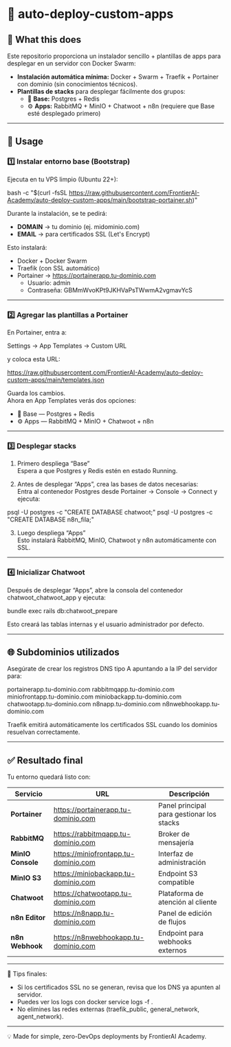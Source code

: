 # 🚀 auto-deploy-custom-apps

## 🧠 What this does  
Este repositorio proporciona un instalador sencillo + plantillas de apps para desplegar en un servidor con Docker Swarm:

- **Instalación automática mínima:** Docker + Swarm + Traefik + Portainer con dominio (sin conocimientos técnicos).  
- **Plantillas de stacks** para desplegar fácilmente dos grupos:  
  - 🧩 **Base:** Postgres + Redis  
  - ⚙️ **Apps:** RabbitMQ + MinIO + Chatwoot + n8n (requiere que Base esté desplegado primero)

---

## 🧰 Usage  

### 1️⃣ Instalar entorno base (Bootstrap)
Ejecuta en tu VPS limpio (Ubuntu 22+):

bash -c "$(curl -fsSL https://raw.githubusercontent.com/FrontierAI-Academy/auto-deploy-custom-apps/main/bootstrap-portainer.sh)"

Durante la instalación, se te pedirá:
- **DOMAIN** → tu dominio (ej. midominio.com)
- **EMAIL** → para certificados SSL (Let's Encrypt)

Esto instalará:
- Docker + Docker Swarm  
- Traefik (con SSL automático)  
- Portainer → https://portainerapp.tu-dominio.com  
  - Usuario: admin  
  - Contraseña: GBMmWvoKPt9JKHVaPsTWwmA2vgmavYcS

---

### 2️⃣ Agregar las plantillas a Portainer  
En Portainer, entra a:

Settings → App Templates → Custom URL

y coloca esta URL:

https://raw.githubusercontent.com/FrontierAI-Academy/auto-deploy-custom-apps/main/templates.json

Guarda los cambios.  
Ahora en App Templates verás dos opciones:

- 🧩 Base — Postgres + Redis  
- ⚙️ Apps — RabbitMQ + MinIO + Chatwoot + n8n

---

### 3️⃣ Desplegar stacks

1. Primero despliega “Base”  
   Espera a que Postgres y Redis estén en estado Running.

2. Antes de desplegar “Apps”, crea las bases de datos necesarias:  
   Entra al contenedor Postgres desde Portainer → Console → Connect y ejecuta:

psql -U postgres -c "CREATE DATABASE chatwoot;"
psql -U postgres -c "CREATE DATABASE n8n_fila;"

3. Luego despliega “Apps”  
   Esto instalará RabbitMQ, MinIO, Chatwoot y n8n automáticamente con SSL.

---

### 4️⃣ Inicializar Chatwoot

Después de desplegar “Apps”, abre la consola del contenedor chatwoot_chatwoot_app y ejecuta:

bundle exec rails db:chatwoot_prepare

Esto creará las tablas internas y el usuario administrador por defecto.

---

## 🌐 Subdominios utilizados

Asegúrate de crear los registros DNS tipo A apuntando a la IP del servidor para:

portainerapp.tu-dominio.com
rabbitmqapp.tu-dominio.com
miniofrontapp.tu-dominio.com
miniobackapp.tu-dominio.com
chatwootapp.tu-dominio.com
n8napp.tu-dominio.com
n8nwebhookapp.tu-dominio.com

Traefik emitirá automáticamente los certificados SSL cuando los dominios resuelvan correctamente.

---

## ✅ Resultado final

Tu entorno quedará listo con:

| Servicio | URL | Descripción |
|-----------|-----|-------------|
| **Portainer** | https://portainerapp.tu-dominio.com | Panel principal para gestionar los stacks |
| **RabbitMQ** | https://rabbitmqapp.tu-dominio.com | Broker de mensajería |
| **MinIO Console** | https://miniofrontapp.tu-dominio.com | Interfaz de administración |
| **MinIO S3** | https://miniobackapp.tu-dominio.com | Endpoint S3 compatible |
| **Chatwoot** | https://chatwootapp.tu-dominio.com | Plataforma de atención al cliente |
| **n8n Editor** | https://n8napp.tu-dominio.com | Panel de edición de flujos |
| **n8n Webhook** | https://n8nwebhookapp.tu-dominio.com | Endpoint para webhooks externos |

---

🧩 Tips finales:
- Si los certificados SSL no se generan, revisa que los DNS ya apunten al servidor.  
- Puedes ver los logs con docker service logs -f <nombre-del-servicio>.  
- No elimines las redes externas (traefik_public, general_network, agent_network).

---

💡 Made for simple, zero-DevOps deployments by FrontierAI Academy.
